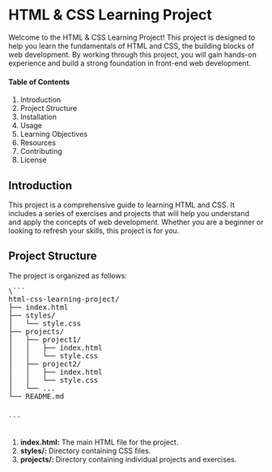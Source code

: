 <h1>HTML & CSS Learning Project</h1>
<p>Welcome to the HTML & CSS Learning Project! This project is designed to help you learn the fundamentals of HTML and CSS, the building blocks of web development. 
  By working through this project, you will gain hands-on experience and build a strong foundation in front-end web development.</p>
<h4>Table of Contents</h4>
<ol>
  <li>Introduction</li>
  <li>Project Structure</li>
  <li>Installation</li>
  <li>Usage</li>
  <li>Learning Objectives</li>
  <li>Resources</li>
  <li>Contributing</li>
  <li>License</li>
</ol>

<h2>Introduction</h2>
<p>This project is a comprehensive guide to learning HTML and CSS. It includes a series of exercises and projects that will help you understand and apply the concepts of web development. Whether you are a beginner or looking to refresh your skills, this project is for you.</p>
<h2>Project Structure</h2> 
<p>The project is organized as follows:</p>
<pre>
\```
html-css-learning-project/
├── index.html
├── styles/
│   └── style.css
├── projects/
│   ├── project1/
│   │   ├── index.html
│   │   └── style.css
│   ├── project2/
│   │   ├── index.html
│   │   └── style.css
│   └── ...
└── README.md

\```
</pre>

<ol>
  <li><b>index.html:</b> The main HTML file for the project.</li>
  <li><b>styles/:</b> Directory containing CSS files.</li>
  <li> <b>projects/: </b> Directory containing individual projects and exercises.</li>
</ol>


